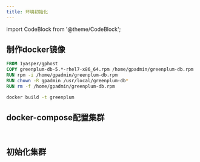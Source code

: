 ```yaml
---
title: 环境初始化
---
```


import CodeBlock from '@theme/CodeBlock';

## 制作docker镜像

```dockerfile
FROM 1yasper/gphost
COPY greenplum-db-5.*-rhel7-x86_64.rpm /home/gpadmin/greenplum-db.rpm
RUN rpm -i /home/gpadmin/greenplum-db.rpm
RUN chown -R gpadmin /usr/local/greenplum-db*
RUN rm -f /home/gpadmin/greenplum-db.rpm
```
```bash
docker build -t greenplum
```

<!-- import Source from '!!raw-loader!./Dockerfile';

<CodeBlock language="dockerfile" title="Dockerfile">{Source}</CodeBlock> -->

## docker-compose配置集群
```dockercompose


```
## 初始化集群
```bash


```